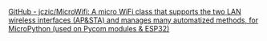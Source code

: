 
[GitHub - jczic/MicroWifi: A micro WiFi class that supports the two LAN wireless interfaces (AP&STA) and manages many automatized methods, for MicroPython (used on Pycom modules & ESP32)](https://github.com/jczic/MicroWifi)
